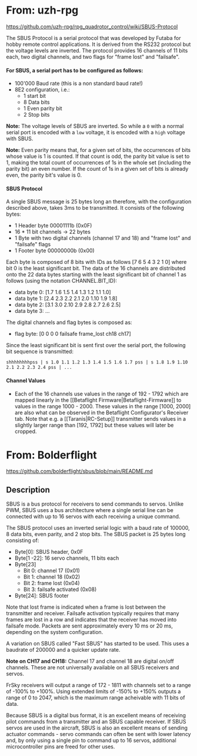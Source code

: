 # From: uzh-rpg

https://github.com/uzh-rpg/rpg_quadrotor_control/wiki/SBUS-Protocol

The SBUS Protocol is a serial protocol that was developed by Futaba for hobby remote control applications.
It is derived from the RS232 protocol but the voltage levels are inverted.
The protocol provides 16 channels of 11 bits each, two digital channels, and two flags for "frame lost" and "failsafe".

#### For SBUS, a serial port has to be configured as follows:
* 100'000 Baud rate (this is a non standard baud rate!)
* 8E2 configuration, i.e.:
  - 1 start bit
  - 8 Data bits
  - 1 Even parity bit
  - 2 Stop bits

**Note:** The voltage levels of SBUS are inverted. So while a `0` with a normal serial port is encoded with a `low` voltage, it is encoded with a `high` voltage with SBUS.

**Note:** Even parity means that, for a given set of bits, the occurrences of bits whose value is 1 is counted. If that count is odd, the parity bit value is set to 1, making the total count of occurrences of 1s in the whole set (including the parity bit) an even number. If the count of 1s in a given set of bits is already even, the parity bit's value is 0.

#### SBUS Protocol
A single SBUS message is 25 bytes long an therefore, with the configuration described above, takes 3ms to be transmitted.
It consists of the following bytes:
* 1 Header byte 00001111b (0x0F)
* 16 * 11 bit channels -> 22 bytes
* 1 Byte with two digital channels (channel 17 and 18) and "frame lost" and "failsafe" flags
* 1 Footer byte 00000000b (0x00)

Each byte is composed of 8 bits with IDs as follows [7 6 5 4 3 2 1 0] where bit 0 is the least significant bit.
The data of the 16 channels are distributed onto the 22 data bytes starting with the least significant bit of channel 1 as follows (using the notation CHANNEL.BIT_ID):
* data byte 0: [1.7  1.6  1.5   1.4  1.3  1.2   1.1  1.0]
* data byte 1: [2.4  2.3  2.2   2.1  2.0  1.10  1.9  1.8]
* data byte 2: [3.1  3.0  2.10  2.9  2.8  2.7   2.6  2.5]
* data byte 3: ...

The digital channels and flag bytes is composed as:
* flag byte: [0  0  0  0  failsafe  frame_lost  ch18 ch17]

Since the least significant bit is sent first over the serial port, the following bit sequence is transmitted:
```
shhhhhhhhpss | s 1.0 1.1 1.2 1.3 1.4 1.5 1.6 1.7 pss | s 1.8 1.9 1.10 2.1 2.2 2.3 2.4 pss | ...
```

#### Channel Values
* Each of the 16 channels use values in the range of 192 - 1792 which are mapped linearly in the [[Betaflight Firmware|Betaflight-Firmware]] to values in the range 1000 - 2000.
These values in the range [1000, 2000] are also what can be observed in the Betaflight Configurator's Receiver tab.
Note that e.g. a [[Taranis|RC-Setup]] transmitter sends values in a slightly larger range than [192, 1792] but these values will later be cropped.


# From: Bolderflight

https://github.com/bolderflight/sbus/blob/main/README.md

## Description
SBUS is a bus protocol for receivers to send commands to servos. Unlike PWM, SBUS uses a bus architecture where a single serial line can be connected with up to 16 servos with each receiving a unique command.

The SBUS protocol uses an inverted serial logic with a baud rate of 100000, 8 data bits, even parity, and 2 stop bits. The SBUS packet is 25 bytes long consisting of:
   * Byte[0]: SBUS header, 0x0F
   * Byte[1 -22]: 16 servo channels, 11 bits each
   * Byte[23]
      * Bit 0: channel 17 (0x01)
      * Bit 1: channel 18 (0x02)
      * Bit 2: frame lost (0x04)
      * Bit 3: failsafe activated (0x08)
   * Byte[24]: SBUS footer

Note that lost frame is indicated when a frame is lost between the transmitter and receiver. Failsafe activation typically requires that many frames are lost in a row and indicates that the receiver has moved into failsafe mode. Packets are sent approximately every 10 ms or 20 ms, depending on the system configuration.

A variation on SBUS called "Fast SBUS" has started to be used. This uses a baudrate of 200000 and a quicker update rate.

**Note on CH17 and CH18:** Channel 17 and channel 18 are digital on/off channels. These are not universally available on all SBUS receivers and servos.

FrSky receivers will output a range of 172 - 1811 with channels set to a range of -100% to +100%. Using extended limits of -150% to +150% outputs a range of 0 to 2047, which is the maximum range acheivable with 11 bits of data.

Because SBUS is a digital bus format, it is an excellent means of receiving pilot commands from a transmitter and an SBUS capable receiver. If SBUS servos are used in the aircraft, SBUS is also an excellent means of sending actuator commands - servo commands can often be sent with lower latency and, by only using a single pin to command up to 16 servos, additional microcontroller pins are freed for other uses.